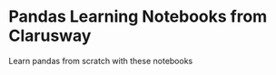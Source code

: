 # Pandas Learning Notebooks from Clarusway
<p> Learn pandas from scratch with these notebooks </p>  
